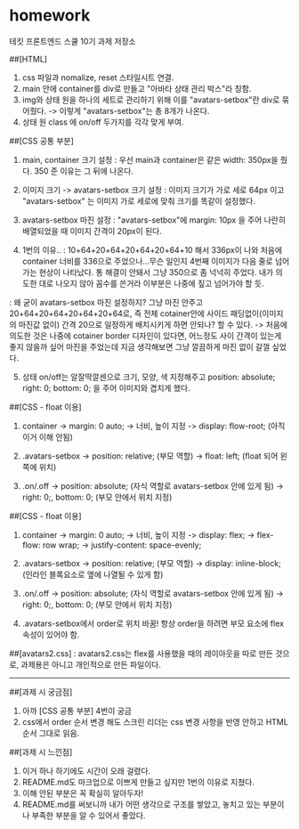 # homework
테킷 프론트엔드 스쿨 10기 과제 저장소

##[HTML]
1. css 파일과 nomalize, reset 스타일시트 연결.
2. main 안에 container를 div로 만들고 "아바타 상태 관리 박스"라 칭함.
3. img와 상태 원을 하나의 세트로 관리하기 위해 이를 "avatars-setbox"란 div로 묶어줬다. 
   -> 이렇게 "avatars-setbox"는 총 8개가 나온다.
4. 상태 원 class 에 on/off 두가지를 각각 맞게 부여.


##[CSS 공통 부분]
1. main, container 크기 설정 
: 우선 main과 container은 같은 width: 350px을 줬다. 350 준 이유는 그 뒤에 나온다.

2. 이미지 크기 -> avatars-setbox 크기 설정
: 이미지 크기가 가로 세로 64px 이고 "avatars-setbox" 는 이미지 가로 세로에 맞춰 크기를 똑같이 설정했다. 

3. avatars-setbox 마진 설정
: "avatars-setbox"에 margin: 10px 을 주어 나란히 배열되었을 때 이미지 간격이 20px이 된다. 

4. 1번의 이유..
: 10+64+20+64+20+64+20+64+10 해서 336px이 나와 처음에 container 너비를 336으로 주었으나...무슨 일인지 4번째 이미지가 다음 줄로 넘어가는 현상이 나타났다. 통 해결이 안돼서 그냥 350으로 좀 넉넉히 주었다. 내가 의도한 대로 나오지 않아 꼼수를 쓴거라 이부분은 나중에 짚고 넘어가야 할 듯.

: 왜 굳이 avatars-setbox 마진 설정하지? 그냥 마진 안주고 20+64+20+64+20+64+20+64로, 즉 전체 cotainer안에 사이드 패딩없이(이미지의 마진값 없이) 간격 20으로 일정하게 배치시키게 하면 안되나? 할 수 있다. -> 처음에 의도한 것은 나중에 cotainer border 디자인이 있다면, 어느정도 사이 간격이 있는게 좋지 않을까 싶어 마진을 주었는데 지금 생각해보면 그냥 깔끔하게 마진 없이 갈껄 싶었다. 

5. 상태 on/off는 알잘딱깔센으로 크기, 모양, 색 지정해주고 position: absolute; right: 0; bottom: 0; 을 주어 이미지와 겹치게 했다.


##[CSS - float 이용]
1. container 
-> margin: 0 auto;
-> 너비, 높이 지정
-> display: flow-root; (아직 이거 이해 안됨)

2. .avatars-setbox
-> position: relative; (부모 역할)
-> float: left; (float 되어 왼쪽에 위치)

3. .on/.off
-> position: absolute; (자식 역할로 avatars-setbox 안에 있게 됨)
-> right: 0;, bottom: 0; (부모 안에서 위치 지정)


##[CSS - float 이용]
1. container 
-> margin: 0 auto;
-> 너비, 높이 지정
-> display: flex;
-> flex-flow: row wrap;
-> justify-content: space-evenly;

2. .avatars-setbox
-> position: relative; (부모 역할)
-> display: inline-block; (인라인 블록요소로 옆에 나열될 수 있게 함)

3. .on/.off
-> position: absolute; (자식 역할로 avatars-setbox 안에 있게 됨)
-> right: 0;, bottom: 0; (부모 안에서 위치 지정)

4. .avatars-setbox에서 order로 위치 바꿈! 항상 order을 하려면 부모 요소에 flex 속성이 있어야 함.


##[avatars2.css]
: avatars2.css는 flex를 사용했을 때의 레이아웃을 따로 만든 것으로, 과제용은 아니고 개인적으로 만든 파일이다. 

---


##[과제 시 궁금점]
1. 아까 [CSS 공통 부분] 4번이 궁금
2. css에서 order 순서 변경 해도 스크린 리더는 css 변경 사항을 반영 안하고 HTML 순서 그대로 읽음. 


##[과제 시 느낀점]
1. 이거 하나 하기에도 시간이 오래 걸렸다.
2. README.md도 마크업으로 이쁘게 만들고 싶지만 1번의 이유로 지쳤다.
3. 이해 안된 부분은 꼭 확실히 알아두자!
4. README.md를 써보니까 내가 어떤 생각으로 구조를 쌓았고, 놓치고 있는 부분이나 부족한 부분을 알 수 있어서 좋았다. 